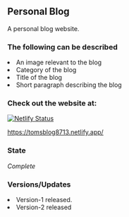 <h2>Personal Blog</h2>
A personal blog website.

<h3>The following can be described</h3>
<li>An image relevant to the blog</li>
<li>Category of the blog</li>
<li>Title of the blog</li>
<li>Short paragraph describing the blog</li>

<h3>Check out the website at:</h3>

[![Netlify Status](https://api.netlify.com/api/v1/badges/57a4f0fa-23f6-4cc0-ac86-c5b855e65c2c/deploy-status)](https://app.netlify.com/sites/tomsblog8713/deploys)

https://tomsblog8713.netlify.app/

<h3>State</h3>
<em>Complete</em>

<h3>Versions/Updates</h3>
<li>Version-1 released.</li>
<li>Version-2 released</li>